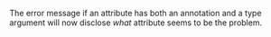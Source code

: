 The error message if an attribute has both an annotation and a type argument will now disclose _what_ attribute seems to be the problem.
